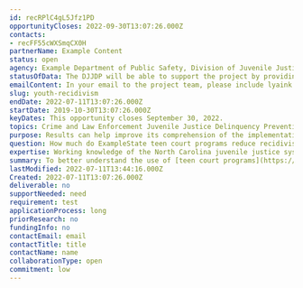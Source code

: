 ```yaml
---
id: recRPlC4gL5Jfz1PD
opportunityCloses: 2022-09-30T13:07:26.000Z
contacts: 
- recFF55cWXSmqCX0H
partnerName: Example Content
status: open
agency: Example Department of Public Safety, Division of Juvenile Justice and Delinquency Prevention
statusOfData: The DJJDP will be able to support the project by providing juvenile recidivism data, as discussed, and requested, on program participants and the requisite comparison group.
emailContent: In your email to the project team, please include lyaink to CV. A brief summary of your interest in the project. Any questions you have for the project team.
slug: youth-recidivism
endDate: 2022-07-11T13:07:26.000Z
startDate: 2019-10-30T13:07:26.000Z
keyDates: This opportunity closes September 30, 2022.
topics: Crime and Law Enforcement Juvenile Justice Delinquency Prevention
purpose: Results can help improve its comprehension of the implementation and impact of the traditional teen court model on the populations served by DJJDP.  Results can also provide actionable information for continuation and expansion of the model and guide decision making for the continuum of services provided by DJJDP in North Carolina. 
question: How much do ExampleState teen court programs reduce recidivism among youth under 18?
expertise: Working knowledge of the North Carolina juvenile justice system and decision-making process; and experience in analyzing program fidelity and outcomes. deliverable. Inventory of traditional teen court models available in North Carolina and their fidelity status, research briefs, presentations, benefit-cost analysis, and policy recommendations.
summary: To better understand the use of [teen court programs](https://ncteencourts.org/), the [Division of Juvenile Justice and Delinquency Prevention](https://www.ncdps.gov/our-organization/juvenile-justice-and-delinquency-prevention) (DJJDP) at the [NC Department of Public Safety](https://www.ncdps.gov/) is exploring partnership opportunities for rigorous qualitative and quantitative research to focus on the fidelity of the traditional teen court model in North Carolina and to understand the local impacts the model produces.The following topics will inform this work. Implementation - Are teen court programs in North Carolina operated with fidelity to the [traditional teen court model?](http://www.wsipp.wa.gov/BenefitCost/Program/970). Impact. To which populations of juveniles is the traditional teen court model most effective for in North Carolina? For example - Older versus younger, first-time referrals versus repeat referrals, legal status, etc. Improvement - What strategies should be considered for continuation, expansion, and targeting of teen court programs?. Benefit-cost analysis Assess the benefit to cost ratio and chance benefits will exceed costs akin to analysis available for [NC traditional Teen Court](https://www.wsipp.wa.gov/BenefitCost/Program/970) and hybrid models. The NC Department of Public Safety, Division of Juvenile Justice and Delinquency Prevention (DJJDP) and the NC Office of Strategic Partnerships (OSP) hosted a research partnership meeting on Monday, June 6 to discuss this project. 
lastModified: 2022-07-11T13:44:16.000Z
Created: 2022-07-11T13:07:26.000Z
deliverable: no
supportNeeded: need
requirement: test
applicationProcess: long
priorResearch: no
fundingInfo: no
contactEmail: email
contactTitle: title
contactName: name
collaborationType: open
commitment: low
---
```

